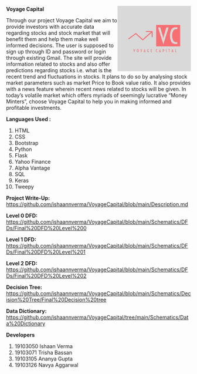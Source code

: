<img src="https://github.com/ishaannverma/VoyageCapital/blob/main/Voyage%20Capital-logos/Voyage%20Capital-logos.jpeg" align="right"
     alt="Logo" width="200" height="178">
**Voyage Capital** 

Through our project Voyage Capital we aim to provide investors with accurate data regarding stocks and stock market that will benefit them and help them make well informed decisions. The user is supposed to sign up through ID and password or login through existing Gmail. The site will provide information related to stocks and also offer predictions regarding stocks i.e. what is the recent trend and fluctuations in stocks. It plans to do so by analysing stock market parameters such as market Price to Book value ratio. It also provides with a news feature wherein recent news related to stocks will be given. In today’s volatile market which offers myriads of seemingly lucrative “Money Minters”, choose Voyage Capital to help you in making informed and profitable investments.

**Languages Used :**

1. HTML
2. CSS
3. Bootstrap
4. Python
5. Flask
6. Yahoo Finance
7. Alpha Vantage
8. SQL
9. Keras
10. Tweepy

**Project Write-Up:**  
https://github.com/ishaannverma/VoyageCapital/blob/main/Description.md    

  
**Level 0 DFD:**  
https://github.com/ishaannverma/VoyageCapital/blob/main/Schematics/DFDs/Final%20DFD%20Level%200    

  
**Level 1 DFD:**  
https://github.com/ishaannverma/VoyageCapital/blob/main/Schematics/DFDs/Final%20DFD%20Level%201    

  
**Level 2 DFD:**  
https://github.com/ishaannverma/VoyageCapital/blob/main/Schematics/DFDs/Final%20DFD%20Level%202  

  
**Decision Tree:**  
https://github.com/ishaannverma/VoyageCapital/blob/main/Schematics/Decision%20Tree/Final%20Decision%20tree   

  
**Data Dictionary:**  
https://github.com/ishaannverma/VoyageCapital/tree/main/Schematics/Data%20Dictionary

**Developers**  
  
1. 19103050 Ishaan Verma
2. 19103071 Trisha Bassan
3. 19103105 Ananya Gupta
4. 19103126 Navya Aggarwal
